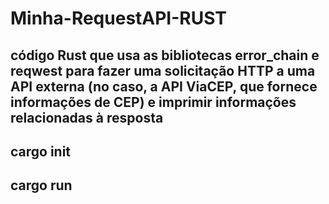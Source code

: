 # Minha-RequestAPI-RUST


## código Rust que usa as bibliotecas error_chain e reqwest para fazer uma solicitação HTTP a uma API externa (no caso, a API ViaCEP, que fornece informações de CEP) e imprimir informações relacionadas à resposta


 ## cargo init
 ## cargo run
